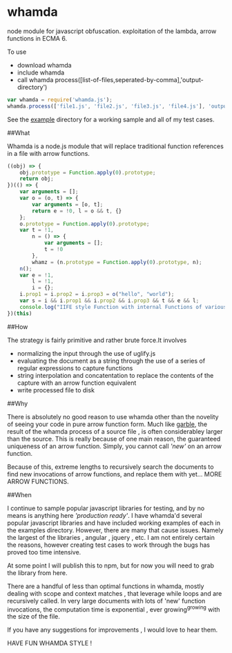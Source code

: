 # whamda
node module for javascript obfuscation. exploitation of the lambda, arrow functions in ECMA 6.

To use
- download whamda
- include whamda
- call whamda process([list-of-files,seperated-by-comma],'output-directory')

````javascript
var whamda = require('whamda.js');
whamda.process(['file1.js', 'file2.js', 'file3.js', 'file4.js'], 'output');
````

See the [example](../master/example) directory for a working sample and all of my test cases.


##What

Whamda is a node.js module that will replace traditional function references in a file with arrow functions.

````javascript
((obj) => {
    obj.prototype = Function.apply(0).prototype;
    return obj;
})(() => {
    var arguments = [];
    var o = (o, t) => {
        var arguments = [o, t];
        return e = !0, l = o && t, {}
    };
    o.prototype = Function.apply(0).prototype;
    var t = !1,
        n = () => {
            var arguments = [];
            t = !0
        },
        whamz = (n.prototype = Function.apply(0).prototype, n);
    n();
    var e = !1,
        l = !1,
        i = {};
    i.prop1 = i.prop2 = i.prop3 = o("hello", "world");
    var s = i && i.prop1 && i.prop2 && i.prop3 && t && e && l;
    console.log("IIFE style Function with internal Functions of various types", s)
})(this)
````
##How

The strategy is fairly primitive and rather brute force.It involves
- normalizing the input through the use of uglify.js
- evaluating the document as a string through the use of a series of regular expressions to capture functions
- string interpolation and concatentation to replace the contents of the capture with an arrow function equivalent
- write processed file to disk

##Why

There is absolutely no good reason to use whamda other than the novelity of seeing your code in pure arrow function form. Much like 
[garble](https://www.github.com/adamyork/garble "garble home"), the result of the whamda process of a source file , is often considerabley larger than the source. This is really because of one main reason, the guaranteed uniqueness of an arrow function. Simply, you cannot call *'new'* on an arrow function.

Because of this, extreme lengths to recursively search the documents to find new invocations of arrow functions, and replace them with yet... MORE ARROW FUNCTIONS. 

##When

I continue to sample popular javascript libraries for testing, and by no means is anything here *'production ready'*. I have whamda'd several popular javascript libraries and have included working examples of each in the examples directory. However, there are many that cause issues. Namely the largest of the libraries , angular , jquery , etc. I am not entirely certain the reasons, however creating test cases to work through the bugs has proved too time intensive.

At some point I will publish this to npm, but for now you will need to grab the library from here.

There are a handful of less than optimal functions in whamda, mostly dealing with scope and context matches , that leverage while loops and are recursively called. In very large documents with lots of 'new' function invocations, the computation time is exponential , ever growing<sup>growing</sup> with the size of the file.

If you have any suggestions for improvements , I would love to hear them.

HAVE FUN WHAMDA STYLE !